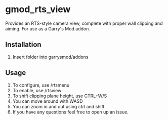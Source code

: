 # gmod_rts_view
Provides an RTS-style camera view, complete with proper wall clipping and aiming. For use as a Garry's Mod addon.

## Installation

1. Insert folder into garrysmod/addons

## Usage

1. To configure, use /rtsmenu
2. To enable, use /rtsview
3. To shift clipping plane height, use CTRL+W/S
4. You can move around with WASD
5. You can zoom in and out using ctrl and shift
6. If you have any questions feel free to open up an issue.
